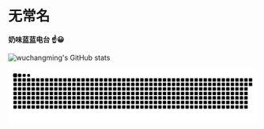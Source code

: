 # 无常名

**奶味蓝蓝电台  :point_up::grinning:**

![wuchangming's GitHub stats](https://github-readme-stats.vercel.app/api?username=reqwaaaaa&show_icons=true&include_all_commits=true&line_height=21&bg_color=0,EC6C6C,FFD479,FFFC79,73FA79&theme=graywhite)

![](https://raw.githubusercontent.com/reqwaaaaa/reqwaaaaa/output/github-contribution-grid-snake.svg)

